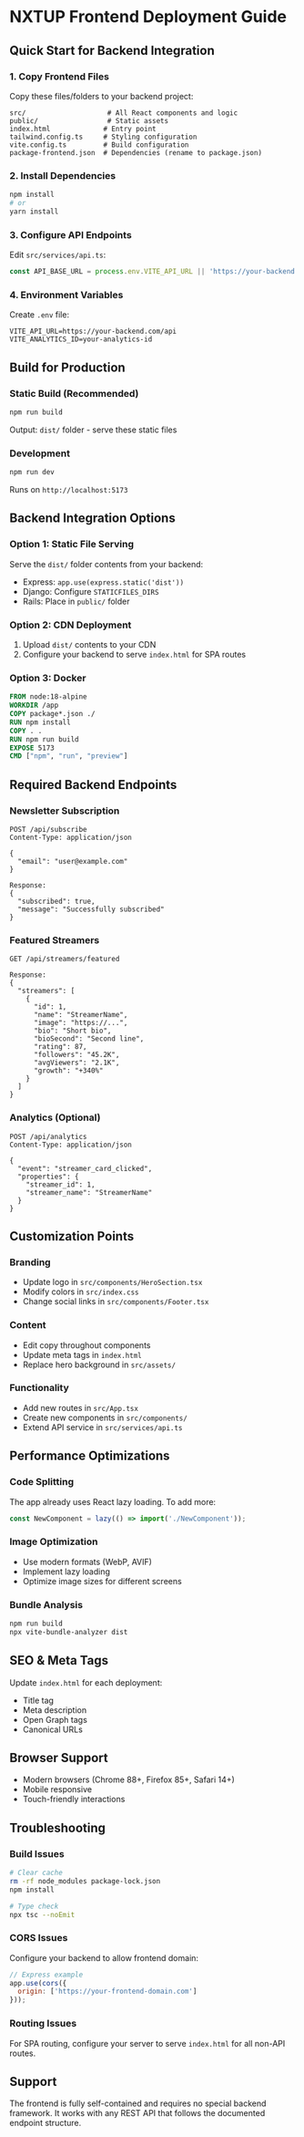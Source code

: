 # NXTUP Frontend Deployment Guide

## Quick Start for Backend Integration

### 1. Copy Frontend Files
Copy these files/folders to your backend project:
```
src/                    # All React components and logic
public/                 # Static assets
index.html             # Entry point
tailwind.config.ts     # Styling configuration
vite.config.ts         # Build configuration
package-frontend.json  # Dependencies (rename to package.json)
```

### 2. Install Dependencies
```bash
npm install
# or
yarn install
```

### 3. Configure API Endpoints
Edit `src/services/api.ts`:
```typescript
const API_BASE_URL = process.env.VITE_API_URL || 'https://your-backend.com/api';
```

### 4. Environment Variables
Create `.env` file:
```env
VITE_API_URL=https://your-backend.com/api
VITE_ANALYTICS_ID=your-analytics-id
```

## Build for Production

### Static Build (Recommended)
```bash
npm run build
```
Output: `dist/` folder - serve these static files

### Development
```bash
npm run dev
```
Runs on `http://localhost:5173`

## Backend Integration Options

### Option 1: Static File Serving
Serve the `dist/` folder contents from your backend:
- Express: `app.use(express.static('dist'))`
- Django: Configure `STATICFILES_DIRS`
- Rails: Place in `public/` folder

### Option 2: CDN Deployment
1. Upload `dist/` contents to your CDN
2. Configure your backend to serve `index.html` for SPA routes

### Option 3: Docker
```dockerfile
FROM node:18-alpine
WORKDIR /app
COPY package*.json ./
RUN npm install
COPY . .
RUN npm run build
EXPOSE 5173
CMD ["npm", "run", "preview"]
```

## Required Backend Endpoints

### Newsletter Subscription
```http
POST /api/subscribe
Content-Type: application/json

{
  "email": "user@example.com"
}

Response:
{
  "subscribed": true,
  "message": "Successfully subscribed"
}
```

### Featured Streamers
```http
GET /api/streamers/featured

Response:
{
  "streamers": [
    {
      "id": 1,
      "name": "StreamerName",
      "image": "https://...",
      "bio": "Short bio",
      "bioSecond": "Second line",
      "rating": 87,
      "followers": "45.2K",
      "avgViewers": "2.1K",
      "growth": "+340%"
    }
  ]
}
```

### Analytics (Optional)
```http
POST /api/analytics
Content-Type: application/json

{
  "event": "streamer_card_clicked",
  "properties": {
    "streamer_id": 1,
    "streamer_name": "StreamerName"
  }
}
```

## Customization Points

### Branding
- Update logo in `src/components/HeroSection.tsx`
- Modify colors in `src/index.css`
- Change social links in `src/components/Footer.tsx`

### Content
- Edit copy throughout components
- Update meta tags in `index.html`
- Replace hero background in `src/assets/`

### Functionality
- Add new routes in `src/App.tsx`
- Create new components in `src/components/`
- Extend API service in `src/services/api.ts`

## Performance Optimizations

### Code Splitting
The app already uses React lazy loading. To add more:
```typescript
const NewComponent = lazy(() => import('./NewComponent'));
```

### Image Optimization
- Use modern formats (WebP, AVIF)
- Implement lazy loading
- Optimize image sizes for different screens

### Bundle Analysis
```bash
npm run build
npx vite-bundle-analyzer dist
```

## SEO & Meta Tags
Update `index.html` for each deployment:
- Title tag
- Meta description
- Open Graph tags
- Canonical URLs

## Browser Support
- Modern browsers (Chrome 88+, Firefox 85+, Safari 14+)
- Mobile responsive
- Touch-friendly interactions

## Troubleshooting

### Build Issues
```bash
# Clear cache
rm -rf node_modules package-lock.json
npm install

# Type check
npx tsc --noEmit
```

### CORS Issues
Configure your backend to allow frontend domain:
```javascript
// Express example
app.use(cors({
  origin: ['https://your-frontend-domain.com']
}));
```

### Routing Issues
For SPA routing, configure your server to serve `index.html` for all non-API routes.

## Support
The frontend is fully self-contained and requires no special backend framework. It works with any REST API that follows the documented endpoint structure.